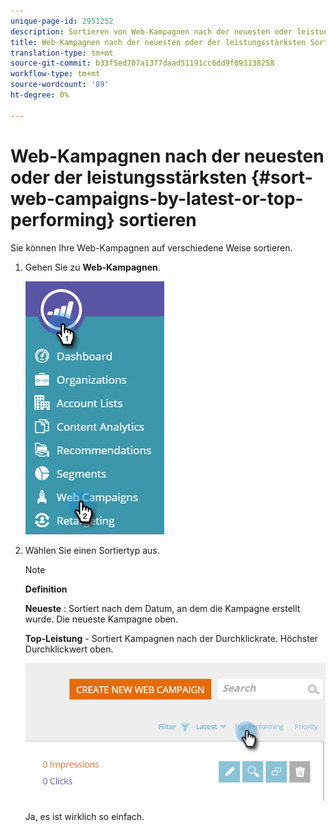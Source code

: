 ```yaml
---
unique-page-id: 2951252
description: Sortieren von Web-Kampagnen nach der neuesten oder leistungsfähigsten Version - Marketing-Dokumente - Produktdokumentation
title: Web-Kampagnen nach der neuesten oder der leistungsstärksten Sortierung sortieren
translation-type: tm+mt
source-git-commit: b33f5ed707a1377daad51191cc6dd9f093138258
workflow-type: tm+mt
source-wordcount: '89'
ht-degree: 0%

---
```



# Web-Kampagnen nach der neuesten oder der leistungsstärksten {#sort-web-campaigns-by-latest-or-top-performing} sortieren

Sie können Ihre Web-Kampagnen auf verschiedene Weise sortieren.

1. Gehen Sie zu **Web-Kampagnen**.

   ![](assets/web-campaigns-hand-1.jpg)

1. Wählen Sie einen Sortiertyp aus.

   >[!NOTE]
   >
   >**Definition**
   >
   >**Neueste** : Sortiert nach dem Datum, an dem die Kampagne erstellt wurde. Die neueste Kampagne oben.
   >
   >**Top-Leistung**  - Sortiert Kampagnen nach der Durchklickrate. Höchster Durchklickwert oben.

   ![](assets/image2016-11-4-13-3a34-3a59.png)

   Ja, es ist wirklich so einfach.
